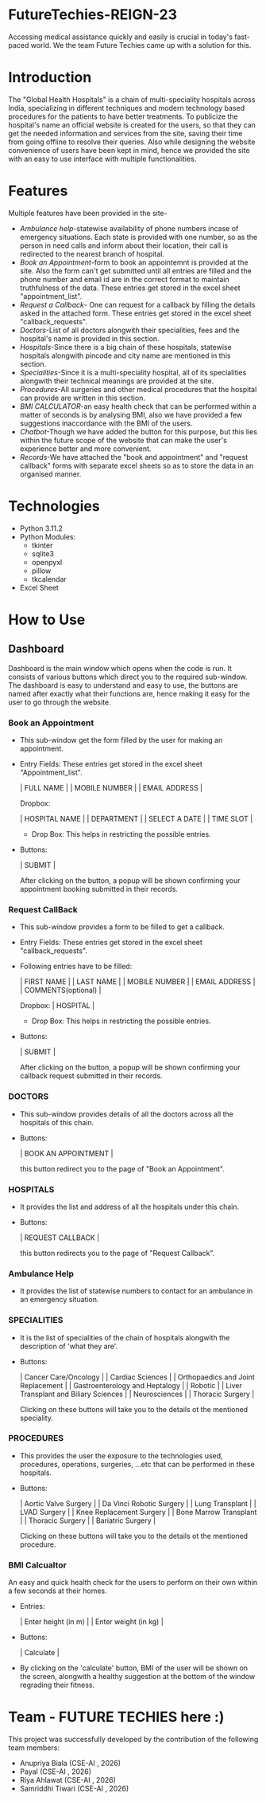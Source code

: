 # FutureTechies-REIGN-23
Accessing medical assistance quickly and easily is crucial in today's fast-paced world. We the team Future Techies came up with a solution for this.

# Introduction

The "Global Health Hospitals" is a chain of multi-speciality hospitals across India, specializing in different techniques and modern technology based procedures for the patients to have better treatments. To publicize the hospital's name an official website is created for the users, so that they can get the needed information and services from the site, saving their time from going offline to resolve their queries. Also while designing the website convenience of users have been kept in mind, hence we provided the site with an easy to use interface with multiple functionalities.

# Features
Multiple features have been provided in the site-
- *Ambulance help*-statewise availability of phone numbers incase of emergency situations. Each state is provided with one number, so as the person in need calls and inform about their location, their call is redirected to the nearest branch of hospital.
- *Book an Appointment*-form to book an appointemnt is provided at the site. Also the form can't get submitted until all entries are filled and the phone number and email id are in the correct format to maintain truthfulness of the data. These entries get stored in the excel sheet "appointment_list".
- *Request a Callback*- One can request for a callback by filling the details asked in the attached form. These entries get stored in the excel sheet "callback_requests".
- *Doctors*-List of all doctors alongwith their specialities, fees and the hospital's name is provided in this section.
- *Hospitals*-Since there is a big chain of these hospitals, statewise hospitals alongwith pincode and city name are mentioned in this section.
- *Specialities*-Since it is a multi-speciality hospital, all of its specialities alongwith their technical meanings are provided at the site.
- *Procedures*-All surgeries and other medical procedures that the hospital can provide are written in this section.
- *BMI CALCULATOR*-an easy health check that can be performed within a matter of seconds is by analysing BMI, also we have provided a few suggestions inaccordance with the BMI of the users.
- *Chatbot*-Though we have added the button for this purpose, but this lies within the future scope of the website that can make the user's experience better and more convenient.
- *Records*-We have attached the "book and appointment" and "request callback" forms with separate excel sheets so as to store the data in an organised manner.


# Technologies

- Python 3.11.2
- Python Modules:
    - tkinter
    - sqlite3
    - openpyxl
    - pillow
    - tkcalendar
- Excel Sheet

# How to Use

## Dashboard

Dashboard is the main window which opens when the code is run. It consists of various buttons which direct you to the required sub-window. The dashboard is easy to understand and easy to use, the buttons are named after exactly what their functions are, hence making it easy for the user to go through the website.

### Book an Appointment

- This sub-window get the form filled by the user for making an appointment.
- Entry Fields: These entries get stored in the excel sheet "Appointment_list".
    
    | FULL NAME |
    | MOBILE NUMBER |
    | EMAIL ADDRESS |
    
  Dropbox:
  
    | HOSPITAL NAME |
    | DEPARTMENT |
    | SELECT A DATE | 
    | TIME SLOT |
    
    - Drop Box: This helps in restricting the possible entries.
 
- Buttons:
    
    | SUBMIT |
    
    After clicking on the button, a popup will be shown confirming your appointment booking submitted in their records.

    
### Request CallBack

- This sub-window provides a form to be filled to get a callback.
- Entry Fields: These entries get stored in the excel sheet "callback_requests".
- Following entries have to be filled:
    
    
    | FIRST NAME |
    | LAST NAME |
    | MOBILE NUMBER |
    | EMAIL ADDRESS |
    | COMMENTS(optional) |
    
    Dropbox:
    | HOSPITAL |
    
    - Drop Box: This helps in restricting the possible entries. 
   
   
- Buttons:
    
    
    | SUBMIT |
    
    After clicking on the button, a popup will be shown confirming your callback request submitted in their records.


### DOCTORS

- This sub-window provides details of all the doctors across all the hospitals of this chain.

- Buttons:
    
    
    | BOOK AN APPOINTMENT |
    
    this button redirect you to the page of "Book an Appointment".
    

### HOSPITALS

- It provides the list and address of all the hospitals under this chain.
    

- Buttons:
    
   | REQUEST CALLBACK |
   
   this button redirects you to the page of "Request Callback".
   

### Ambulance Help

- It provides the list of statewise numbers to contact for an ambulance in an emergency situation.


### SPECIALITIES

- It is the list of specialities of the chain of hospitals alongwith the description of 'what they are'.

- Buttons:
 
    | Cancer Care/Oncology |
    | Cardiac Sciences |
    | Orthopaedics and Joint Replacement |
    | Gastroenterology and Heptalogy |
    | Robotic |
    | Liver Transplant and Biliary Sciences |
    | Neurosciences |
    | Thoracic Surgery |
    
    Clicking on these buttons will take you to the details ot the mentioned speciality.
    
### PROCEDURES

- This provides the user the exposure to the technologies used, procedures, operations, surgeries, ...etc that can be performed in these hospitals.

- Buttons:

     | Aortic Valve Surgery |
     | Da Vinci Robotic Surgery |
     | Lung Transplant |
     | LVAD Surgery |
     | Knee Replacement Surgery |
     | Bone Marrow Transplant |
     | Thoracic Surgery |
     | Bariatric Surgery |
     
     Clicking on these buttons will take you to the details ot the mentioned procedure.
     
### BMI Calcualtor

An easy and quick health check for the users to perform on their own within a few seconds at their homes.

- Entries:

     | Enter height (in m) |
     | Enter weight (in kg) |
     
 - Buttons:
 
     | Calculate |
     
 - By clicking on the 'calculate' button, BMI of the user will be shown on the screen, alongwith a healthy suggestion at the bottom of the window regrading their fitness.
 
# Team - FUTURE TECHIES here :)

This project was successfully developed by the contribution of the following team members:

- Anupriya Biala (CSE-AI , 2026)
- Payal (CSE-AI , 2026)
- Riya Ahlawat (CSE-AI , 2026)
- Samriddhi Tiwari (CSE-AI , 2026)
